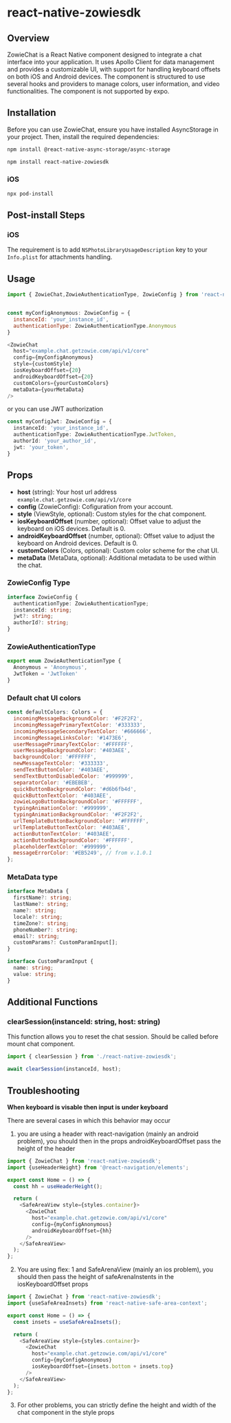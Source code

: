 # react-native-zowiesdk

## Overview
ZowieChat is a React Native component designed to integrate a chat interface into your application. It uses Apollo Client for data management and provides a customizable UI, with support for handling keyboard offsets on both iOS and Android devices. The component is structured to use several hooks and providers to manage colors, user information, and video functionalities.
The component is not supported by expo.
## Installation
Before you can use ZowieChat, ensure you have installed AsyncStorage in your project. Then, install the required dependencies:
```sh
npm install @react-native-async-storage/async-storage
```
```sh
npm install react-native-zowiesdk
```
### iOS
```sh
npx pod-install
```

## Post-install Steps

### iOS
The requirement is to add ```NSPhotoLibraryUsageDescription``` key to your ```Info.plist``` for attachments handling.

## Usage
```js
import { ZowieChat,ZowieAuthenticationType, ZowieConfig } from 'react-native-zowiesdk';


const myConfigAnonymous: ZowieConfig = {
  instanceId: 'your_instance_id',
  authenticationType: ZowieAuthenticationType.Anonymous
}

<ZowieChat
  host="example.chat.getzowie.com/api/v1/core"
  config={myConfigAnonymous}
  style={customStyle}
  iosKeyboardOffset={20}
  androidKeyboardOffset={20}
  customColors={yourCustomColors}
  metaData={yourMetaData}
/>
```
or you can use JWT authorization
```ts
const myConfigJwt: ZowieConfig = {
  instanceId: 'your_instance_id',
  authenticationType: ZowieAuthenticationType.JwtToken,
  authorId: 'your_author_id',
  jwt: 'your_token',
}
```
## Props
- **host** (string): Your host url address ```example.chat.getzowie.com/api/v1/core```
- **config** (ZowieConfig): Cofiguration from your account.
- **style** (ViewStyle, optional): Custom styles for the chat component.
- **iosKeyboardOffset** (number, optional): Offset value to adjust the keyboard on iOS devices. Default is 0.
- **androidKeyboardOffset** (number, optional): Offset value to adjust the keyboard on Android devices. Default is 0.
- **customColors** (Colors, optional): Custom color scheme for the chat UI.
- **metaData** (MetaData, optional): Additional metadata to be used within the chat.

### ZowieConfig Type
```ts
interface ZowieConfig {
  authenticationType: ZowieAuthenticationType;
  instanceId: string;
  jwt?: string;
  authorId?: string;
}
```

### ZowieAuthenticationType
```ts
export enum ZowieAuthenticationType {
  Anonymous = 'Anonymous',
  JwtToken = 'JwtToken'
}
```

### Default chat UI colors
```js
const defaultColors: Colors = {
  incomingMessageBackgroundColor: '#F2F2F2',
  incomingMessagePrimaryTextColor: '#333333',
  incomingMessageSecondaryTextColor: '#666666',
  incomingMessageLinksColor: '#1473E6',
  userMessagePrimaryTextColor: '#FFFFFF',
  userMessageBackgroundColor: '#403AEE',
  backgroundColor: '#FFFFFF',
  newMessageTextColor: '#333333',
  sendTextButtonColor: '#403AEE',
  sendTextButtonDisabledColor: '#999999',
  separatorColor: '#EBEBEB',
  quickButtonBackgroundColor: '#d6b6fb4d',
  quickButtonTextColor: '#403AEE',
  zowieLogoButtonBackgroundColor: '#FFFFFF',
  typingAnimationColor: '#999999',
  typingAnimationBackgroundColor: '#F2F2F2',
  urlTemplateButtonBackgroundColor: '#FFFFFF',
  urlTemplateButtonTextColor: '#403AEE',
  actionButtonTextColor: '#403AEE',
  actionButtonBackgroundColor: '#FFFFFF',
  placeholderTextColor: '#999999',
  messageErrorColor: '#EB5249', // from v.1.0.1
};
```

### MetaData type
```ts
interface MetaData {
  firstName?: string;
  lastName?: string;
  name?: string;
  locale?: string;
  timeZone?: string;
  phoneNumber?: string;
  email?: string;
  customParams?: CustomParamInput[];
}

interface CustomParamInput {
  name: string;
  value: string;
}
```

## Additional Functions
### clearSession(instanceId: string, host: string)
This function allows you to reset the chat session. Should be called before mount chat component.
```js
import { clearSession } from './react-native-zowiesdk';

await clearSession(instanceId, host);
```

## Troubleshooting
**When keyboard is visable then input is under keyboard**

There are several cases in which this behavior may occur
1. you are using a header with react-navigation (mainly an android problem), you should then in the props androidKeyboardOffset pass the height of the header


```js
import { ZowieChat } from 'react-native-zowiesdk';
import {useHeaderHeight} from '@react-navigation/elements';

export const Home = () => {
  const hh = useHeaderHeight();

  return (
    <SafeAreaView style={styles.container}>
      <ZowieChat
        host="example.chat.getzowie.com/api/v1/core"
        config={myConfigAnonymous}
        androidKeyboardOffset={hh}
      />
    </SafeAreaView>
  );
};
```
2. You are using flex: 1 and SafeArenaView (mainly an ios problem), you should then pass the height of safeArenaInstents in the iosKeyboardOffset props
```js
import { ZowieChat } from 'react-native-zowiesdk';
import {useSafeAreaInsets} from 'react-native-safe-area-context';

export const Home = () => {
  const insets = useSafeAreaInsets();

  return (
    <SafeAreaView style={styles.container}>
      <ZowieChat
        host="example.chat.getzowie.com/api/v1/core"
        config={myConfigAnonymous}
        iosKeyboardOffset={insets.bottom + insets.top}
      />
    </SafeAreaView>
  );
};
```
3. For other problems, you can strictly define the height and width of the chat component in the style props
